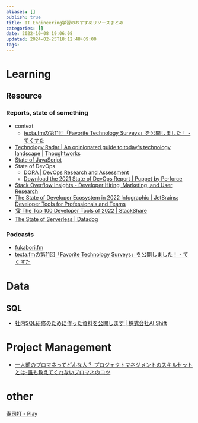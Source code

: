 ```yaml
---
aliases: []
publish: true
title: IT Engineering学習のおすすめリソースまとめ
categories: []
date: 2022-10-08 19:06:08
updated: 2024-02-25T18:12:48+09:00
tags:
---
```


# Learning
## Resource

### Reports, state of something
- context
	- [texta\.fmの第11回「Favorite Technology Surveys」を公開しました！ \- てくすた](https://texta.pixta.jp/entry/2023/03/14/120000)
- [Technology Radar \| An opinionated guide to today's technology landscape \| Thoughtworks](https://www.thoughtworks.com/radar)
- [State of JavaScript](https://stateofjs.com/ja-JP/)
- State of DevOps
	- [DORA \| DevOps Research and Assessment](https://dora.dev/)
	- [Download the 2021 State of DevOps Report \| Puppet by Perforce](https://www.puppet.com/resources/state-of-devops-report)
- [Stack Overflow Insights \- Developer Hiring, Marketing, and User Research](https://insights.stackoverflow.com/survey)
- [The State of Developer Ecosystem in 2022 Infographic \| JetBrains: Developer Tools for Professionals and Teams](https://www.jetbrains.com/lp/devecosystem-2022/)
- [🏆 The Top 100 Developer Tools of 2022 \| StackShare](https://stackshare.io/posts/top-developer-tools-2022)
- [The State of Serverless \| Datadog](https://www.datadoghq.com/state-of-serverless/)

### Podcasts
- [fukabori\.fm](https://fukabori.fm/)
- [texta\.fmの第11回「Favorite Technology Surveys」を公開しました！ \- てくすた](https://texta.pixta.jp/entry/2023/03/14/120000)


# Data
## SQL
- [社内SQL研修のために作った資料を公開します \| 株式会社AI Shift](https://www.ai-shift.co.jp/techblog/1980)


# Project Management
- [一人前のプロマネってどんな人？ プロジェクトマネジメントのスキルセットとは\-誰も教えてくれないプロマネのコツ](https://mmth.pro/ja?p=1882)

# other
[寿司打 \- Play](https://sushida.net/play.html)